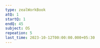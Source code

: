```yaml
---
type: zealWorkBook
atQ: 1
startQ: 1
endQ: 45
subject: OS
repeation: 5
last_time: 2023-10-12T00:00:00.000+05:30
---
```

